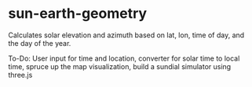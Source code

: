 # sun-earth-geometry

Calculates solar elevation and azimuth based on lat, lon, time of day, and the day of the year.

To-Do: User input for time and location, converter for solar time to local time, spruce up the map visualization, build a sundial simulator using three.js
